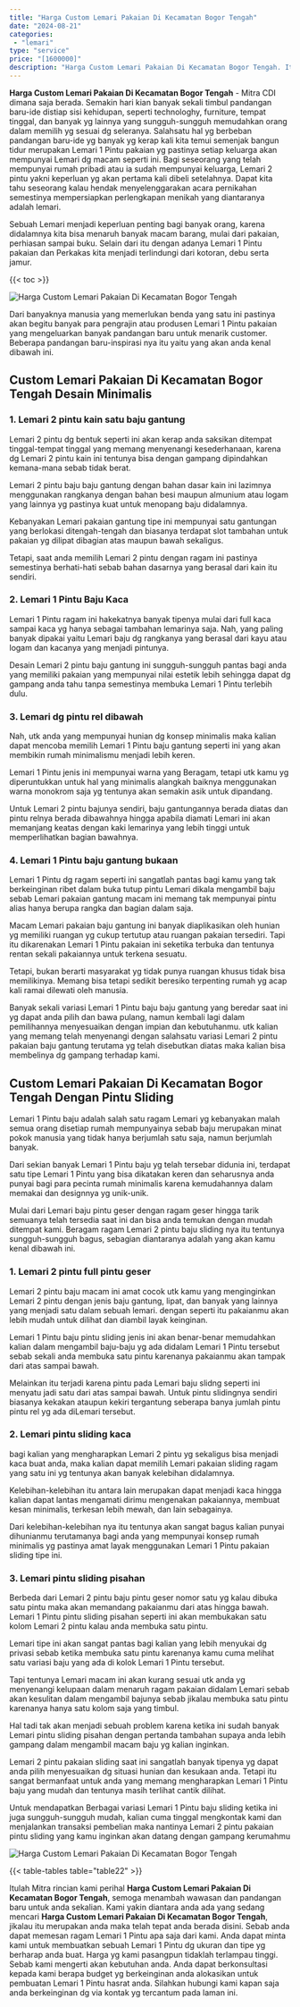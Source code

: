 ```yaml
---
title: "Harga Custom Lemari Pakaian Di Kecamatan Bogor Tengah"
date: "2024-08-21"
categories:
 - "lemari"
type: "service"
price: "[1600000]"
description: "Harga Custom Lemari Pakaian Di Kecamatan Bogor Tengah. Itulah Mitra rincian kami perihal **Harga Custom Lemari Pakaian Di Kecamatan Bogor Tengah**, semoga me..."
---
```


**Harga Custom Lemari Pakaian Di Kecamatan Bogor Tengah** - Mitra CDI dimana saja berada. Semakin hari kian banyak sekali timbul pandangan baru-ide distiap sisi kehidupan, seperti technologhy, furniture, tempat tinggal, dan banyak yg lainnya yang sungguh-sungguh memudahkan orang dalam memilih yg sesuai dg seleranya. Salahsatu hal yg berbeban pandangan baru-ide yg banyak yg kerap kali kita temui semenjak bangun tidur merupakan Lemari 1 Pintu pakaian yg pastinya setiap keluarga akan mempunyai Lemari dg macam seperti ini. Bagi seseorang yang telah mempunyai rumah pribadi atau ia sudah mempunyai keluarga, Lemari 2 pintu yakni keperluan yg akan pertama kali dibeli setelahnya. Dapat kita tahu seseorang kalau hendak menyelenggarakan acara pernikahan semestinya mempersiapkan perlengkapan menikah yang diantaranya adalah lemari.

Sebuah Lemari menjadi keperluan penting bagi banyak orang, karena didalamnya kita bisa menaruh banyak macam barang, mulai dari pakaian, perhiasan sampai buku. Selain dari itu dengan adanya Lemari 1 Pintu pakaian dan Perkakas kita menjadi terlindungi dari kotoran, debu serta jamur.

{{< toc >}}

![Harga Custom Lemari Pakaian Di Kecamatan Bogor Tengah](/images/mebel/dipan-anak-004.jpg)

Dari banyaknya manusia yang memerlukan benda yang satu ini pastinya akan begitu banyak para pengrajin atau produsen Lemari 1 Pintu pakaian yang mengeluarkan banyak pandangan baru untuk menarik customer. Beberapa pandangan baru-inspirasi nya itu yaitu yang akan anda kenal dibawah ini.

## Custom Lemari Pakaian Di Kecamatan Bogor Tengah Desain Minimalis

### 1\. Lemari 2 pintu kain satu baju gantung

Lemari 2 pintu dg bentuk seperti ini akan kerap anda saksikan ditempat tinggal-tempat tinggal yang memang menyenangi kesederhanaan, karena dg Lemari 2 pintu kain ini tentunya bisa dengan gampang dipindahkan kemana-mana sebab tidak berat.

Lemari 2 pintu baju baju gantung dengan bahan dasar kain ini lazimnya menggunakan rangkanya dengan bahan besi maupun almunium atau logam yang lainnya yg pastinya kuat untuk menopang baju didalamnya.

Kebanyakan Lemari pakaian gantung tipe ini mempunyai satu gantungan yang berlokasi ditengah-tengah dan biasanya terdapat slot tambahan untuk pakaian yg dilipat dibagian atas maupun bawah sekaligus.

Tetapi, saat anda memilih Lemari 2 pintu dengan ragam ini pastinya semestinya berhati-hati sebab bahan dasarnya yang berasal dari kain itu sendiri.

### 2\. Lemari 1 Pintu Baju Kaca

Lemari 1 Pintu ragam ini hakekatnya banyak tipenya mulai dari full kaca sampai kaca yg hanya sebagai tambahan lemarinya saja. Nah, yang paling banyak dipakai yaitu Lemari baju dg rangkanya yang berasal dari kayu atau logam dan kacanya yang menjadi pintunya.

Desain Lemari 2 pintu baju gantung ini sungguh-sungguh pantas bagi anda yang memiliki pakaian yang mempunyai nilai estetik lebih sehingga dapat dg gampang anda tahu tanpa semestinya membuka Lemari 1 Pintu terlebih dulu.

### 3\. Lemari dg pintu rel dibawah

Nah, utk anda yang mempunyai hunian dg konsep minimalis maka kalian dapat mencoba memilih Lemari 1 Pintu baju gantung seperti ini yang akan membikin rumah minimalismu menjadi lebih keren.

Lemari 1 Pintu jenis ini mempunyai warna yang Beragam, tetapi utk kamu yg diperuntukkan untuk hal yang minimalis alangkah baiknya menggunakan warna monokrom saja yg tentunya akan semakin asik untuk dipandang.

Untuk Lemari 2 pintu bajunya sendiri, baju gantungannya berada diatas dan pintu relnya berada dibawahnya hingga apabila diamati Lemari ini akan memanjang keatas dengan kaki lemarinya yang lebih tinggi untuk memperlihatkan bagian bawahnya.

### 4\. Lemari 1 Pintu baju gantung bukaan

Lemari 1 Pintu dg ragam seperti ini sangatlah pantas bagi kamu yang tak berkeinginan ribet dalam buka tutup pintu Lemari dikala mengambil baju sebab Lemari pakaian gantung macam ini memang tak mempunyai pintu alias hanya berupa rangka dan bagian dalam saja.

Macam Lemari pakaian baju gantung ini banyak diaplikasikan oleh hunian yg memiliki ruangan yg cukup tertutup atau ruangan pakaian tersediri. Tapi itu dikarenakan Lemari 1 Pintu pakaian ini seketika terbuka dan tentunya rentan sekali pakaiannya untuk terkena sesuatu.

Tetapi, bukan berarti masyarakat yg tidak punya ruangan khusus tidak bisa memilikinya. Memang bisa tetapi sedikit beresiko terpenting rumah yg acap kali ramai dilewati oleh manusia.

Banyak sekali variasi Lemari 1 Pintu baju baju gantung yang beredar saat ini yg dapat anda pilih dan bawa pulang, namun kembali lagi dalam pemilihannya menyesuaikan dengan impian dan kebutuhanmu. utk kalian yang memang telah menyenangi dengan salahsatu variasi Lemari 2 pintu pakaian baju gantung terutama yg telah disebutkan diatas maka kalian bisa membelinya dg gampang terhadap kami.

## Custom Lemari Pakaian Di Kecamatan Bogor Tengah Dengan Pintu Sliding

Lemari 1 Pintu baju adalah salah satu ragam Lemari yg kebanyakan malah semua orang disetiap rumah mempunyainya sebab baju merupakan minat pokok manusia yang tidak hanya berjumlah satu saja, namun berjumlah banyak.

Dari sekian banyak Lemari 1 Pintu baju yg telah tersebar didunia ini, terdapat satu tipe Lemari 1 Pintu yang bisa dikatakan keren dan seharusnya anda punyai bagi para pecinta rumah minimalis karena kemudahannya dalam memakai dan designnya yg unik-unik.

Mulai dari Lemari baju pintu geser dengan ragam geser hingga tarik semuanya telah tersedia saat ini dan bisa anda temukan dengan mudah ditempat kami. Beragam ragam Lemari 2 pintu baju sliding nya itu tentunya sungguh-sungguh bagus, sebagian diantaranya adalah yang akan kamu kenal dibawah ini.

### 1\. Lemari 2 pintu full pintu geser

Lemari 2 pintu baju macam ini amat cocok utk kamu yang menginginkan Lemari 2 pintu dengan jenis baju gantung, lipat, dan banyak yang lainnya yang menjadi satu dalam sebuah lemari. dengan seperti itu pakaianmu akan lebih mudah untuk dilihat dan diambil layak keinginan.

Lemari 1 Pintu baju pintu sliding jenis ini akan benar-benar memudahkan kalian dalam mengambil baju-baju yg ada didalam Lemari 1 Pintu tersebut sebab sekali anda membuka satu pintu karenanya pakaianmu akan tampak dari atas sampai bawah.

Melainkan itu terjadi karena pintu pada Lemari baju slidng seperti ini menyatu jadi satu dari atas sampai bawah. Untuk pintu slidingnya sendiri biasanya kekakan ataupun kekiri tergantung seberapa banya jumlah pintu pintu rel yg ada diLemari tersebut.

### 2\. Lemari pintu sliding kaca

bagi kalian yang mengharapkan Lemari 2 pintu yg sekaligus bisa menjadi kaca buat anda, maka kalian dapat memilih Lemari pakaian sliding ragam yang satu ini yg tentunya akan banyak kelebihan didalamnya.

Kelebihan-kelebihan itu antara lain merupakan dapat menjadi kaca hingga kalian dapat lantas mengamati dirimu mengenakan pakaiannya, membuat kesan minimalis, terkesan lebih mewah, dan lain sebagainya.

Dari kelebihan-kelebihan nya itu tentunya akan sangat bagus kalian punyai dihunianmu terutamanya bagi anda yang mempunyai konsep rumah minimalis yg pastinya amat layak menggunakan Lemari 1 Pintu pakaian sliding tipe ini.

### 3\. Lemari pintu sliding pisahan

Berbeda dari Lemari 2 pintu baju pintu geser nomor satu yg kalau dibuka satu pintu maka akan memandang pakaianmu dari atas hingga bawah. Lemari 1 Pintu pintu sliding pisahan seperti ini akan membukakan satu kolom Lemari 2 pintu kalau anda membuka satu pintu.

Lemari tipe ini akan sangat pantas bagi kalian yang lebih menyukai dg privasi sebab ketika membuka satu pintu karenanya kamu cuma melihat satu variasi baju yang ada di kolok Lemari 1 Pintu tersebut.

Tapi tentunya Lemari macam ini akan kurang sesuai utk anda yg menyenangi kelupaan dalam menaruh ragam pakaian didalam Lemari sebab akan kesulitan dalam mengambil bajunya sebab jikalau membuka satu pintu karenanya hanya satu kolom saja yang timbul.

Hal tadi tak akan menjadi sebuah problem karena ketika ini sudah banyak Lemari pintu sliding pisahan dengan pertanda tambahan supaya anda lebih gampang dalam mengambil macam baju yg kalian inginkan.

Lemari 2 pintu pakaian sliding saat ini sangatlah banyak tipenya yg dapat anda pilih menyesuaikan dg situasi hunian dan kesukaan anda. Tetapi itu sangat bermanfaat untuk anda yang memang mengharapkan Lemari 1 Pintu baju yang mudah dan tentunya masih terlihat cantik dilihat.

Untuk mendapatkan Berbagai variasi Lemari 1 Pintu baju sliding ketika ini juga sungguh-sungguh mudah, kalian cuma tinggal mengkontak kami dan menjalankan transaksi pembelian maka nantinya Lemari 2 pintu pakaian pintu sliding yang kamu inginkan akan datang dengan gampang kerumahmu

![Harga Custom Lemari Pakaian Di Kecamatan Bogor Tengah](/images/mebel/lemari-buku-008.jpg)

{{< table-tables table="table22" >}}

Itulah Mitra rincian kami perihal **Harga Custom Lemari Pakaian Di Kecamatan Bogor Tengah**, semoga menambah wawasan dan pandangan baru untuk anda sekalian. Kami yakin diantara anda ada yang sedang mencari **Harga Custom Lemari Pakaian Di Kecamatan Bogor Tengah**, jikalau itu merupakan anda maka telah tepat anda berada disini. Sebab anda dapat memesan ragam Lemari 1 Pintu apa saja dari kami. Anda dapat minta kami untuk membuatkan sebuah Lemari 1 Pintu dg ukuran dan tipe yg berharap anda buat. Harga yg kami pasangpun tidaklah terlampau tinggi. Sebab kami mengerti akan kebutuhan anda. Anda dapat berkonsultasi kepada kami berapa budget yg berkeinginan anda alokasikan untuk pembuatan Lemari 1 Pintu hasrat anda. Silahkan hubungi kami kapan saja anda berkeinginan dg via kontak yg tercantum pada laman ini.
